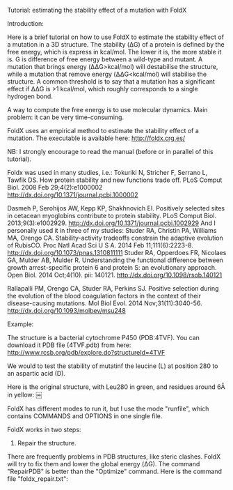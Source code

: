 Tutorial: estimating the stability effect of a mutation with FoldX

Introduction:

Here is a brief tutorial on how to use FoldX to estimate the stability effect of a mutation in a 3D structure. The stability (ΔG) of a protein is defined by the free energy, which is express in kcal/mol. The lower it is, the more stable it is. G is difference of free energy between a wild-type and mutant. A mutation that brings energy (ΔΔG>kcal/mol) will destabilise the structure, while a mutation that remove energy (ΔΔG<kcal/mol) will stabilise the structure. A common threshold is to say that a mutation has a significant effect if ΔΔG is >1 kcal/mol, which roughly corresponds to a single hydrogen bond.

A way to compute the free energy is to use molecular dynamics. Main problem: it can be very time-consuming.

FoldX uses an empirical method to estimate the stability effect of a mutation. The executable is available here: <http://foldx.crg.es/>

NB: I strongly encourage to read the manual (before or in parallel of this tutorial).

Foldx was used in many studies, i.e.:
Tokuriki N, Stricher F, Serrano L, Tawfik DS. How protein stability and new functions trade off. PLoS Comput Biol. 2008 Feb 29;4(2):e1000002 <http://dx.doi.org/10.1371/journal.pcbi.1000002>

Dasmeh P, Serohijos AW, Kepp KP, Shakhnovich EI. Positively selected sites in cetacean myoglobins contribute to protein stability. PLoS Comput Biol. 2013;9(3):e1002929. <http://dx.doi.org/10.1371/journal.pcbi.1002929>
And I personally used it in three of my studies:
Studer RA, Christin PA, Williams MA, Orengo CA. Stability-activity tradeoffs constrain the adaptive evolution of RubisCO. Proc Natl Acad Sci U S A. 2014 Feb 11;111(6):2223-8. <http://dx.doi.org/10.1073/pnas.1310811111>
Studer RA, Opperdoes FR, Nicolaes GA, Mulder AB, Mulder R. Understanding the functional difference between growth arrest-specific protein 6 and protein S: an evolutionary approach. Open Biol. 2014 Oct;4(10). pii: 140121. <http://dx.doi.org/10.1098/rsob.140121>

Rallapalli PM, Orengo CA, Studer RA, Perkins SJ. Positive selection during the evolution of the blood coagulation factors in the context of their disease-causing mutations. Mol Biol Evol. 2014 Nov;31(11):3040-56. <http://dx.doi.org/10.1093/molbev/msu248>

Example:

The structure is a bacterial cytochrome P450 (PDB:4TVF). You can download it PDB file (4TVF.pdb) from here: <http://www.rcsb.org/pdb/explore.do?structureId=4TVF>

We would to test the stability of mutatinf the leucine (L) at position 280 to an aspartic acid (D).

Here is the original structure, with Leu280 in green, and residues around 6Å in yellow:
￼

FoldX has different modes to run it, but I use the mode "runfile", which contains COMMANDS and OPTIONS in one single file.

FoldX works in two steps:

1) Repair the structure.

There are frequently problems in PDB structures, like steric clashes. FoldX will try to fix them and lower the global energy (ΔG). The command "RepairPDB" is better than the "Optimize" command. Here is the command file "foldx_repair.txt":
<TITLE>FOLDX_runscript;
<JOBSTART>#;
<PDBS>4TVF.pdb;
<BATCH>#;
<COMMANDS>FOLDX_commandfile;
<RepairPDB>#;
<END>#;
<OPTIONS>FOLDX_optionfile;
<Temperature>298;
<R>#;
<pH>7;
<IonStrength>0.050;
<water>-CRYSTAL;
<metal>-CRYSTAL;
<VdWDesign>2;
<OutPDB>true;
<pdb_hydrogens>false;
<END>#;
<JOBEND>#;
<ENDFILE>#;
We indicate which PDB file it needs to use, that we want to repair it (<RepairPDB>), that it will use water and metal bonds from the PDB file (<water>-CRYSTAL; <metal>-CRYSTAL;) and that we want a PDB as output (<OutPDB>true).

You have to run the command file "foldx_repair.txt" like this:
foldx3b6 -runfile foldx_repair.txt
This process is quite long (around 10 minutes). Here is the result (the original structure is now in white, while the repaired structure is in yellow/green):
￼

 We can see that some side chains have slightly move (in particular Phe16).

The starting free energy ΔG was 64.99 kcal/mol, and it was lowered to -48.15 kcal/mol, which is now stable (remember that a "+" sign means unstable while a "-" sign means stable).

Once it's finished, it will produce a file named "RepairPDB_4TVF.pdb", which you will use in the next step.

2) Perform the mutation

The mutation itself is perform by the BuildModel function. There are other methods, but the BuildModel is the most robust. You need also to specify the mutation in a separate file "individual_list.txt".

In the command file, you will see that is RepairPDB_4K33.pdb and not 4K33.pdb that is mutated. You will also notice "<numberOfRuns>3;". This is because some residues can have many rotamers and could have some convergence problems. You may to increase this values to 5 or 10, in case you are mutated long residues (i.e. Arginine) that have many rotamers.

Here the command file "foldx_build.txt":
<TITLE>FOLDX_runscript;
<JOBSTART>#;
<PDBS>RepairPDB_4TVF.pdb;
<BATCH>#;
<COMMANDS>FOLDX_commandfile;
<BuildModel>#,individual_list.txt;
<END>#;
<OPTIONS>FOLDX_optionfile;
<Temperature>298;
<R>#;
<pH>7;
<IonStrength>0.050;
<water>-CRYSTAL;
<metal>-CRYSTAL;
<VdWDesign>2;
<OutPDB>true;
<numberOfRuns>3;
<END>#;
<JOBEND>#;
<ENDFILE>#;
and the "individual_list.txt" (just one line):
LA280D;
It contains the starting amino acid (L), the chain (A), the position (280) and the amino acid you want at the end (D). One line correspond to one mutant. It means you can mutate many residues at the same per line (mutant) and also  produce different mutants by different numbers of lines.

You can run it by:
foldx3b6 -runfile foldx_build.txt
It is much faster this time (i.e. a few seconds) and will produce many files.

FoldX will first mutate the target residue (L) to itself (L) and move it as well as all neighbouring side chains multiple times. We can see that Leu280 (green) was rotated:
￼

=> This is will give the free energy of the wild-type (let's call it ΔGwt).

Then, it will mutate the target residue (L) to the desired mutant (D) and move it as well as all neighbouring side chains multiple times. We can see that Leu280 is mutated to Asp280 (see the two oxygen atoms in red):
￼

=> This is will give the free energy of the mutant (let's call it ΔGmut).

The difference in free energy (ΔΔG) is given by ΔGmut-ΔGwt.

In the file "Raw_BuildModel_RepairPDB_4TVF.fxout", you can retrieve the energy of the three runs for both WT and Mutant.

Run1:

* ΔGmut = RepairPDB_4TVF_1_0.pdb = -41.1377 kcal/mol
* ΔGwt = WT_RepairPDB_4TVF_1_0.pdb = -46.0464 kcal/mol
* => ΔΔG = ΔGmut-ΔGwt = (-41.1377)-(-46.0464) = +4.9087 kcal/mol

One file contains the average difference over all runs: "Average_BuildModel_RepairPDB_4K33.fxout".
You will notice that the difference in free energy ΔΔG is +4.84 kcal/mol (+- 0.06 kcal/mol).

=> It means the mutation L280D is highly destabilising (positive value, and much above 1.0 kcal/mol). Here is the final mutant:

PS: Another way to define the threshold is to use the SD deviation multiple times:

The reported accuracy of FoldX is 0.46 kcal/mol (i.e., the SD of the difference
between ΔΔGs calculated by FoldX and the experimental values). We can bin the ΔΔG values into seven categories:

1. highly stabilising (ΔΔG < −1.84 kcal/mol);
2. stabilising (−1.84 kcal/mol ≤ ΔΔG < −0.92 kcal/mol);
3. slightly stabilising (−0.92 kcal/mol ≤ ΔΔG < −0.46 kcal/mol);
4. neutral (−0.46 kcal/mol < ΔΔG ≤ +0.46 kcal/mol);
5. slightly destabilising (+0.46 kcal/mol < ΔΔG ≤ +0.92 kcal/mol);
6. destabilising (+0.92 kcal/mol < ΔΔG ≤ +1.84 kcal/mol);
7. highly destabilising (ΔΔG > +1.84 kcal/mol).
